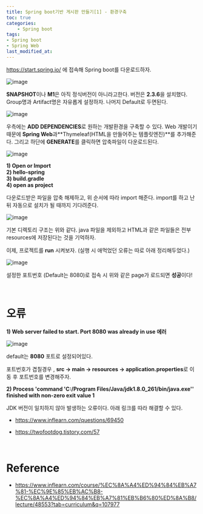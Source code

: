 ```yaml
---
title: Spring boot기반 게시판 만들기[1] - 환경구축
toc: true
categories:	
    - Spring boot
tags:
- Spring boot
- Spring Web
last_modified_at: 
---
```


https://start.spring.io/ 에 접속해 Spring boot를 다운로드하자.

![image](https://user-images.githubusercontent.com/49560745/103190612-11ff0a80-4915-11eb-9d11-588bd9af497a.png)

**SNAPSHOT**이나 **M1**은 아직 정식버전이 아니라고한다. 버전은 **2.3.6**을 설치했다. Group명과 Artifact명은 자유롭게 설정하자. 나머지 Default로 두면된다.



![image](https://user-images.githubusercontent.com/49560745/103190703-75893800-4915-11eb-9388-4564f6a9aee5.png)



우측에는 **ADD DEPENDENCIES**로 원하는 개발환경을 구축할 수 있다. Web 개발이기 때문에 **Spring Web**과**Thymeleaf(HTML을 만들어주는 템플릿엔진)**를 추가해준다. 그리고 하단에 **GENERATE**를 클릭하면 압축파일이 다운로드된다.



![image](https://user-images.githubusercontent.com/49560745/103190944-563eda80-4916-11eb-98cd-9c6502e0a8fe.png)

**1) Open or Import**<br/>
**2) hello-spring**<br/>
**3) build.gradle**<br/>
**4) open as project**

다운로드받은 파일을 압축 해제하고, 위 순서에 따라 import 해준다. import를 하고 난 뒤 자동으로 설치가 될 때까지 기다려준다.



![image](https://user-images.githubusercontent.com/49560745/103191102-e3822f00-4916-11eb-9c81-74dbff20095b.png)



기본 디렉토리 구조는 위와 같다. java 파일을 제외하고 HTML과 같은 파일들은 전부 resources에 저장된다는 것을 기억하자.

이제, 프로젝트를 **run** 시켜보자. (실행 시 애먹었던 오류는 따로 아래 정리해두었다.)



![image](https://user-images.githubusercontent.com/49560745/103193608-4b894300-4920-11eb-80f6-d181585155b2.png)

설정한 포트번호 (Default는 8080)로 접속 시 위와 같은 page가 로드되면 **성공**이다!

<br/>

# 오류

**1) Web server failed to start. Port 8080 was already in use 에러**

![image](https://user-images.githubusercontent.com/49560745/103193546-1c72d180-4920-11eb-9d2e-21660425572d.png)

default는 **8080** 포트로 설정되어있다.

포트번호가 겹칠경우 , **src -> main -> resources -> application.properties**로 이동 후  포트번호를 변경해주자.



**2) Process 'command 'C:/Program Files/Java/jdk1.8.0_261/bin/java.exe'' finished with non-zero exit value 1**

JDK 버전이 일치하지 않아 발생하는 오류이다. 아래 링크를 따라 해결할 수 있다.

- https://www.inflearn.com/questions/69450

- https://twofootdog.tistory.com/57

<br/>

# Reference

- https://www.inflearn.com/course/%EC%8A%A4%ED%94%84%EB%A7%81-%EC%9E%85%EB%AC%B8-%EC%8A%A4%ED%94%84%EB%A7%81%EB%B6%80%ED%8A%B8/lecture/48553?tab=curriculum&q=107977